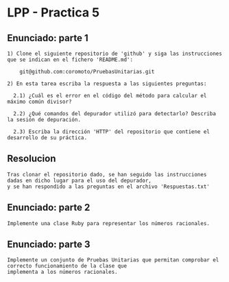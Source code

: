 LPP - Practica 5
================

Enunciado: parte 1
------------------

    1) Clone el siguiente repositorio de 'github' y siga las instrucciones que se indican en el fichero 'README.md':

        git@github.com:coromoto/PruebasUnitarias.git

    2) En esta tarea escriba la respuesta a las siguientes preguntas:

      2.1) ¿Cuál es el error en el código del método para calcular el máximo común divisor?

      2.2) ¿Qué comandos del depurador utilizó para detectarlo? Describa la sesión de depuración.

      2.3) Escriba la dirección 'HTTP' del repositorio que contiene el desarrollo de su práctica.
    
Resolucion
----------

    Tras clonar el repositorio dado, se han seguido las instrucciones dadas en dicho lugar para el uso del depurador,
    y se han respondido a las preguntas en el archivo 'Respuestas.txt'
  

Enunciado: parte 2
------------------

    Implemente una clase Ruby para representar los números racionales.
  

Enunciado: parte 3
------------------

    Implemente un conjunto de Pruebas Unitarias que permitan comprobar el correcto funcionamiento de la clase que 
    implementa a los números racionales.


